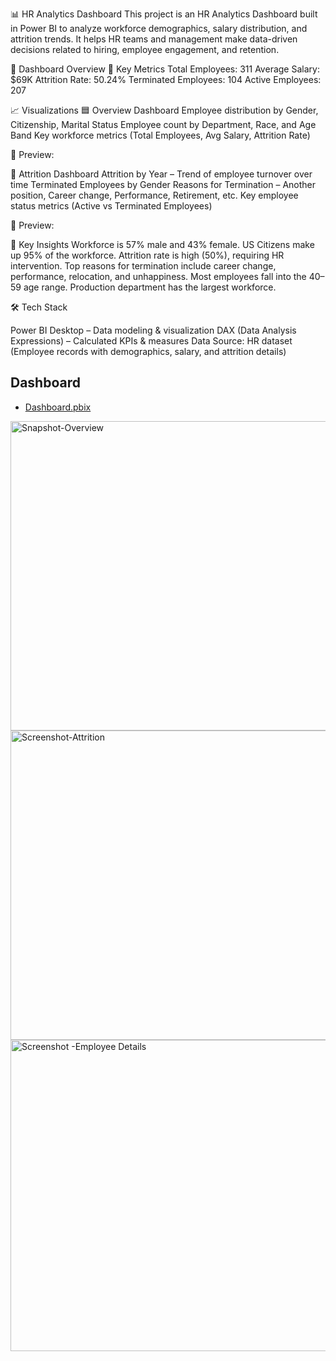 📊 HR Analytics Dashboard
This project is an HR Analytics Dashboard built in Power BI to analyze workforce demographics, salary distribution, and attrition trends.
It helps HR teams and management make data-driven decisions related to hiring, employee engagement, and retention.

🚀 Dashboard Overview
🔑 Key Metrics
Total Employees: 311
Average Salary: $69K
Attrition Rate: 50.24%
Terminated Employees: 104
Active Employees: 207

📈 Visualizations
🟦 Overview Dashboard
Employee distribution by Gender, Citizenship, Marital Status
Employee count by Department, Race, and Age Band
Key workforce metrics (Total Employees, Avg Salary, Attrition Rate)

📸 Preview:

🔴 Attrition Dashboard
Attrition by Year – Trend of employee turnover over time
Terminated Employees by Gender
Reasons for Termination – Another position, Career change, Performance, Retirement, etc.
Key employee status metrics (Active vs Terminated Employees)

📸 Preview:

🎯 Key Insights
Workforce is 57% male and 43% female.
US Citizens make up 95% of the workforce.
Attrition rate is high (50%), requiring HR intervention.
Top reasons for termination include career change, performance, relocation, and unhappiness.
Most employees fall into the 40–59 age range.
Production department has the largest workforce.

🛠️ Tech Stack

Power BI Desktop – Data modeling & visualization
DAX (Data Analysis Expressions) – Calculated KPIs & measures
Data Source: HR dataset (Employee records with demographics, salary, and attrition details)

## Dashboard ##

- <a href="https://github.com/ybovas/HR-Analytic-Dashboard/blob/main/HR_Analytics_Dashboard.pbix">Dashboard.pbix</a>

<img width="880" height="495" alt="Snapshot-Overview" src="https://github.com/user-attachments/assets/d3eeacfd-e7e0-4f78-aa5f-338d2f3edf39" />

<img width="881" height="495" alt="Screenshot-Attrition" src="https://github.com/user-attachments/assets/76a83dc6-b51b-4e3a-b129-f7ef732e505c" />

<img width="887" height="498" alt="Screenshot -Employee Details" src="https://github.com/user-attachments/assets/b2651711-be1e-4150-8984-a0bf12f294cf" />





